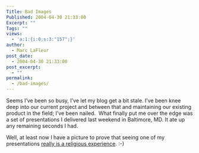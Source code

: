 ```yaml
---
Title: Bad Images
Published: 2004-04-30 21:33:00
Excerpt: ""
Tags: ""
views:
  - 'a:1:{i:0;s:3:"157";}'
author:
  - Marc LaFleur
post_date:
  - 2004-04-30 21:33:00
post_excerpt:
  - ""
permalink:
  - /bad-images/
---
```

<div>
<p>Seems I&#8217;ve been so busy, I&#8217;ve let my blog get a bit stale. I&#8217;ve been knee deep into our current project and between that and maintaining our existing product in the field; I&#8217;ve been nailed. &nbsp;What finally put me over the edge was a set of presentations I delivered last weekend in Baltimore, MD. It ate up any remaining seconds I had. &nbsp;</p>
<p>Well, at least now I have a picture to prove that seeing one of my presentations <a href="http://dev.genesisfour.com/images/marclafleur_4_2004.jpg" target=_blank>really is a religious experience</a>. :-)</p></div>